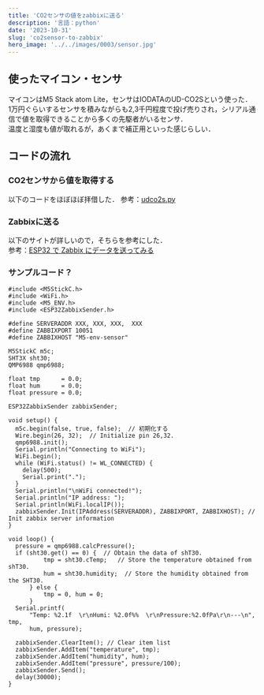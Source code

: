 ```yaml
---
title: 'CO2センサの値をzabbixに送る'
description: '言語：python'
date: '2023-10-31'
slug: 'co2sensor-to-zabbix'
hero_image: '../../images/0003/sensor.jpg'
---
```


## 使ったマイコン・センサ
マイコンはM5 Stack atom Lite，センサはIODATAのUD-CO2Sという使った．  
1万円ぐらいするセンサを積みながらも2,3千円程度で投げ売りされ，シリアル通信で値を取得できることから多くの先駆者がいるセンサ．  
温度と湿度も値が取れるが，あくまで補正用といった感じらしい．

## コードの流れ
### CO2センサから値を取得する
以下のコードをほぼほぼ拝借した．
参考：[udco2s.py](https://gist.github.com/oquno/d07f6dbf8cc760f2534d9914efe79801)  


### Zabbixに送る
以下のサイトが詳しいので，そちらを参考にした．  
参考：[ESP32 で Zabbix にデータを送ってみる](https://qiita.com/nanbuwks/items/296f25b71148f7a28ab6)  

### サンプルコード？
```
#include <M5StickC.h>
#include <WiFi.h>
#include <M5_ENV.h>
#include <ESP32ZabbixSender.h>

#define SERVERADDR XXX, XXX, XXX,  XXX 
#define ZABBIXPORT 10051
#define ZABBIXHOST "M5-env-sensor"

M5StickC m5c;
SHT3X sht30;
QMP6988 qmp6988;

float tmp      = 0.0;
float hum      = 0.0;
float pressure = 0.0;

ESP32ZabbixSender zabbixSender;

void setup() {
  m5c.begin(false, true, false);  // 初期化する
  Wire.begin(26, 32);  // Initialize pin 26,32.
  qmp6988.init();
  Serial.println("Connecting to WiFi");
  WiFi.begin();
  while (WiFi.status() != WL_CONNECTED) {
    delay(500);
    Serial.print(".");
  }
  Serial.println("\nWiFi connected!");
  Serial.println("IP address: ");
  Serial.println(WiFi.localIP());
  zabbixSender.Init(IPAddress(SERVERADDR), ZABBIXPORT, ZABBIXHOST); // Init zabbix server information
}

void loop() {
  pressure = qmp6988.calcPressure();
  if (sht30.get() == 0) {  // Obtain the data of shT30.
          tmp = sht30.cTemp;   // Store the temperature obtained from shT30.
          hum = sht30.humidity;  // Store the humidity obtained from the SHT30.
      } else {
          tmp = 0, hum = 0;
      }
  Serial.printf(
      "Temp: %2.1f  \r\nHumi: %2.0f%%  \r\nPressure:%2.0fPa\r\n---\n", tmp,
      hum, pressure);

  zabbixSender.ClearItem(); // Clear item list
  zabbixSender.AddItem("temperature", tmp);
  zabbixSender.AddItem("humidity", hum);
  zabbixSender.AddItem("pressure", pressure/100);
  zabbixSender.Send();
  delay(30000);
}
```
